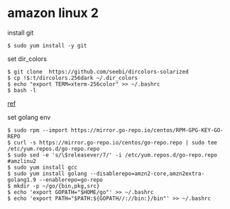 
# amazon linux 2

install git 
```
$ sudo yum install -y git
```

set dir_colors
```
$ git clone  https://github.com/seebi/dircolors-solarized
$ cp !$:t/dircolors.256dark ~/.dir_colors
$ echo "export TERM=xterm-256color" >> ~/.bashrc
$ bash -l
```
[ref](terminal/dir_colors.md)


set golang env
```console
$ sudo rpm --import https://mirror.go-repo.io/centos/RPM-GPG-KEY-GO-REPO
$ curl -s https://mirror.go-repo.io/centos/go-repo.repo | sudo tee /etc/yum.repos.d/go-repo.repo
$ sudo sed -e 's/\$releasever/7/' -i /etc/yum.repos.d/go-repo.repo  #amzlinu2
$ sudo yum install gcc 
$ sudo yum install golang --disablerepo=amzn2-core,amzn2extra-golang1.9 --enablerepo=go-repo
$ mkdir -p ~/go/{bin,pkg,src}
$ echo 'export GOPATH="$HOME/go"' >> ~/.bashrc
$ echo 'export PATH="$PATH:${GOPATH//://bin:}/bin"' >> ~/.bashrc
```
